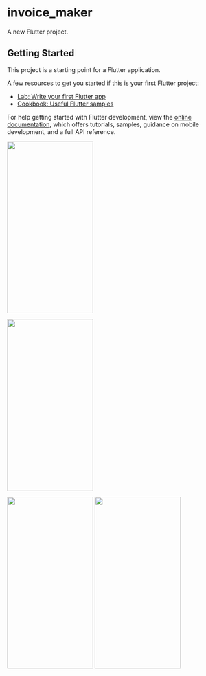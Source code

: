 # invoice_maker

A new Flutter project.

## Getting Started

This project is a starting point for a Flutter application.

A few resources to get you started if this is your first Flutter project:

- [Lab: Write your first Flutter app](https://docs.flutter.dev/get-started/codelab)
- [Cookbook: Useful Flutter samples](https://docs.flutter.dev/cookbook)

For help getting started with Flutter development, view the
[online documentation](https://docs.flutter.dev/), which offers tutorials,
samples, guidance on mobile development, and a full API reference.
<p>

<img src=![Screenshot_20240117_085210]https://github.com/sumitFlutter/Invoice_Maker/assets/153794386/bcec9e5a-d778-46a1-ba8a-0ad10e9d7968
 height="400px" width="200px"     />
  
<img src=![Screenshot_20240117_085228]https://github.com/sumitFlutter/Invoice_Maker/assets/153794386/436b2f2e-eb6b-41cd-9118-231e24baf2d8
 height="400px" width="200px"     />
  
<img src=
  ![Screenshot_20240117_085321]https://github.com/sumitFlutter/Invoice_Maker/assets/153794386/1b2d6144-e4e6-4647-88a2-22555723cfc3
 height="400px" width="200px"     />
<img src=!Screenshot_20240117_085339](https://github.com/sumitFlutter/Invoice_Maker/assets/153794386/8dbc7fbe-9526-494c-9d88-62a7daddd700
 height="400px" width="200px"     />
</p>
